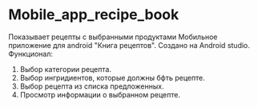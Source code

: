 # Mobile_app_recipe_book
Показывает рецепты с выбранными продуктами
Мобильное приложение для android "Книга рецептов". Создано на Android studio.
Функционал:
1) Выбор категории рецепта.
2) Выбор ингридиентов, которые должны бфть  рецепте.
3) Выбор рецепта из списка предложенных.
4) Просмотр информации о выбранном рецепте.
